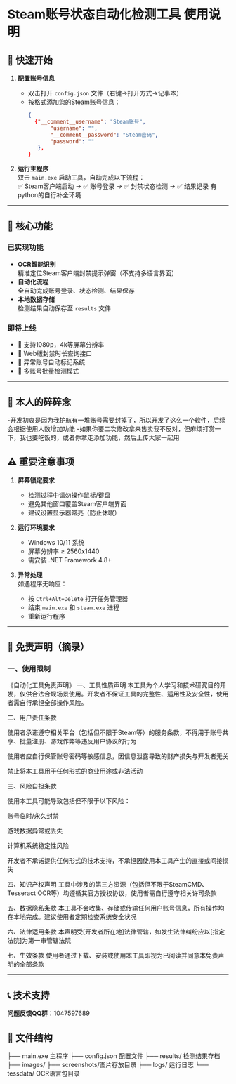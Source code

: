 # Steam账号状态自动化检测工具 使用说明

## 🚀 快速开始
1. **配置账号信息**  
   - 双击打开 `config.json` 文件（右键→打开方式→记事本）
   - 按格式添加您的Steam账号信息：
     ```json
     {
       {"__comment__username": "Steam账号",
            "username": "",
            "__comment__password": "Steam密码",
            "password": ""
        },
     }
     ```

2. **运行主程序**  
   双击 `main.exe` 启动工具，自动完成以下流程：  
   ✅ Steam客户端启动 → ✅ 账号登录 → ✅ 封禁状态检测 → ✅ 结果记录
    有python的自行补全环境
---

## 📌 核心功能
### 已实现功能
- **OCR智能识别**  
  精准定位Steam客户端封禁提示弹窗（不支持多语言界面）
- **自动化流程**  
  全自动完成账号登录、状态检测、结果保存
- **本地数据存储**  
  检测结果自动保存至 `results` 文件

### 即将上线
- 🚧 支持1080p，4k等屏幕分辨率
- 🚧 Web版封禁时长查询接口
- 🚧 异常账号自动标记系统
- 🚧 多账号批量检测模式

---
## 📌 本人的碎碎念
   -开发初衷是因为我护航有一堆账号需要封掉了，所以开发了这么一个软件，后续会根据使用人数增加功能 
   -如果你要二次修改拿来售卖我不反对，但麻烦打赏一下，我也要吃饭的，或者你拿走添加功能，然后上传大家一起用
## ⚠️ 重要注意事项
1. **屏幕锁定要求**  
   - 检测过程中请勿操作鼠标/键盘
   - 避免其他窗口覆盖Steam客户端界面
   - 建议设置显示器常亮（防止休眠）

2. **运行环境要求**  
   - Windows 10/11 系统
   - 屏幕分辨率 ≥ 2560x1440
   - 需安装 .NET Framework 4.8+

3. **异常处理**  
   如遇程序无响应：
   - 按 `Ctrl+Alt+Delete` 打开任务管理器
   - 结束 `main.exe` 和 `steam.exe` 进程
   - 重新运行程序

---

## 📜 免责声明（摘录）
### 一、使用限制
《自动化工具免责声明》
一、工具性质声明
本工具为个人学习和技术研究目的开发，仅供合法合规场景使用。开发者不保证工具的完整性、适用性及安全性，使用者需自行承担全部操作风险。

二、用户责任条款

使用者承诺遵守相关平台（包括但不限于Steam等）的服务条款，不得用于账号共享、批量注册、游戏作弊等违反用户协议的行为

使用者应自行保管账号密码等敏感信息，因信息泄露导致的财产损失与开发者无关

禁止将本工具用于任何形式的商业用途或非法活动

三、风险自担条款

使用本工具可能导致包括但不限于以下风险：

账号临时/永久封禁

游戏数据异常或丢失

计算机系统稳定性风险

开发者不承诺提供任何形式的技术支持，不承担因使用本工具产生的直接或间接损失

四、知识产权声明
工具中涉及的第三方资源（包括但不限于SteamCMD、Tesseract OCR等）均遵循其官方授权协议，使用者需自行遵守相关许可条款

五、数据隐私条款
本工具不会收集、存储或传输任何用户账号信息，所有操作均在本地完成。建议使用者定期检查系统安全状况

六、法律适用条款
本声明受[开发者所在地]法律管辖，如发生法律纠纷应以[指定法院]为第一审管辖法院

七、生效条款
使用者通过下载、安装或使用本工具即视为已阅读并同意本免责声明的全部条款

---

## 📞 技术支持
**问题反馈QQ群**：1047597689  
 

## 📁 文件结构
├── main.exe 主程序
├── config.json 配置文件
├── results/ 检测结果存档
├── images/ 
├── screenshots/图片存放目录
├── logs/ 运行日志
└── tessdata/ OCR语言包目录
